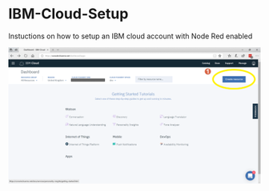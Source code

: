 # IBM-Cloud-Setup
Instuctions on how to setup an IBM cloud account with Node Red enabled

![Screenshot](screenshots/ibm001.png)
